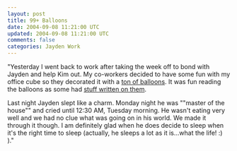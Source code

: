 ```yaml
---           
layout: post
title: 99+ Balloons
date: 2004-09-08 11:21:00 UTC
updated: 2004-09-08 11:21:00 UTC
comments: false
categories: Jayden Work
---
```

"Yesterday I went back to work after taking the week off to bond with Jayden and help Kim out. My co-workers decided to have some fun with my office cube so they decorated it with a [ton of balloons]("http://www.kevinminnis.com/gallery/index.php?path=pictures%2Fpioneer%2Fballoons). It was fun reading the balloons as some had [stuff written on them]("http://www.kevinminnis.com/gallery/index.php?path=pictures%2Fpioneer%2Fballoons&img=res201660187.jpg).

Last night Jayden slept like a charm. Monday night he was ""master of the house"" and cried until 12:30 AM, Tuesday morning. He wasn't eating very well and we had no clue what was going on in his world. We made it through it though. I am definitely glad when he does decide to sleep when it's the right time to sleep (actually, he sleeps a lot as it is...what the life! :) )."
